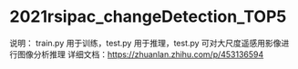 # 2021rsipac_changeDetection_TOP5
说明： train.py 用于训练，test.py 用于推理，test.py 可对大尺度遥感用影像进行图像分析推理
详细文档：https://zhuanlan.zhihu.com/p/453136594

